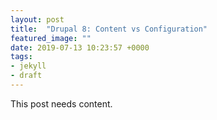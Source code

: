 ```yaml
---
layout: post
title:  "Drupal 8: Content vs Configuration"
featured_image: ""
date: 2019-07-13 10:23:57 +0000
tags:
- jekyll
- draft
---
```


This post needs content.
